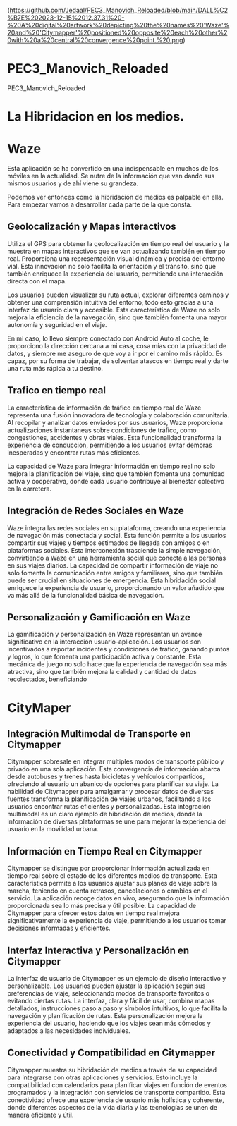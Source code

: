 (https://github.com/Jedaal/PEC3_Manovich_Reloaded/blob/main/DALL%C2%B7E%202023-12-15%2012.37.31%20-%20A%20digital%20artwork%20depicting%20the%20names%20'Waze'%20and%20'Citymapper'%20positioned%20opposite%20each%20other%20with%20a%20central%20convergence%20point.%20.png)

# PEC3_Manovich_Reloaded
PEC3_Manovich_Reloaded
# La Hibridacion en los medios.
# Waze

Esta aplicación se ha convertido en una indispensable en muchos de los móviles en la actualidad. Se nutre de la información que van dando sus mismos usuarios y de ahí viene su grandeza.

Podemos ver entonces como la hibridación de medios es palpable en ella. Para empezar vamos a desarrollar cada parte de la que consta.

## Geolocalización y Mapas interactivos

Utiliza el GPS para obtener la geolocalización en tiempo real del usuario y la muestra en mapas interactivos que se van actualizando también en tiempo real. Proporciona una representación visual dinámica y precisa del entorno vial. Esta innovación no solo facilita la orientación y el tránsito, sino que también enriquece la experiencia del usuario, permitiendo una interacción directa con el mapa.

Los usuarios pueden visualizar su ruta actual, explorar diferentes caminos y obtener una comprensión intuitiva del entorno, todo esto gracias a una interfaz de usuario clara y accesible. Esta característica de Waze no solo mejora la eficiencia de la navegación, sino que también fomenta una mayor autonomía y seguridad en el viaje.

En mi caso, lo llevo siempre conectado con Android Auto al coche, le proporciono la dirección cercana a mi casa, cosa mías con la privacidad de datos, y siempre me aseguro de que voy a ir por el camino más rápido. Es capaz, por su forma de trabajar, de solventar atascos en tiempo real y darte una ruta más rápida a tu destino.


## Trafico en tiempo real

La característica de información de tráfico en tiempo real de Waze representa una fusión innovadora de tecnología y colaboración comunitaria. Al recopilar y analizar datos enviados por sus usuarios, Waze proporciona actualizaciones instantaneas sobre condiciones de tráfico, como congestiones, accidentes y obras viales. Esta funcionalidad transforma la experiencia de conduccion, permitiendo a los usuarios evitar demoras inesperadas y encontrar rutas más eficientes.

La capacidad de Waze para integrar información en tiempo real no solo mejora la planificación del viaje, sino que también fomenta una comunidad activa y cooperativa, donde cada usuario contribuye al bienestar colectivo en la carretera.

## Integración de Redes Sociales en Waze

Waze integra las redes sociales en su plataforma, creando una experiencia de navegación más conectada y social. Esta función permite a los usuarios compartir sus viajes y tiempos estimados de llegada con amigos o en plataformas sociales. Esta interconexión trasciende la simple navegación, convirtiendo a Waze en una herramienta social que conecta a las personas en sus viajes diarios. La capacidad de compartir información de viaje no solo fomenta la comunicación entre amigos y familiares, sino que también puede ser crucial en situaciones de emergencia. Esta hibridación social enriquece la experiencia de usuario, proporcionando un valor añadido que va más allá de la funcionalidad básica de navegación.

## Personalización y Gamificación en Waze

La gamificación y personalización en Waze representan un avance significativo en la interacción usuario-aplicación. Los usuarios son incentivados a reportar incidentes y condiciones de tráfico, ganando puntos y logros, lo que fomenta una participación activa y constante. Esta mecánica de juego no solo hace que la experiencia de navegación sea más atractiva, sino que también mejora la calidad y cantidad de datos recolectados, beneficiando

# CityMaper


## Integración Multimodal de Transporte en Citymapper

Citymapper sobresale en integrar múltiples modos de transporte público y privado en una sola aplicación. Esta convergencia de información abarca desde autobuses y trenes hasta bicicletas y vehículos compartidos, ofreciendo al usuario un abanico de opciones para planificar su viaje. La habilidad de Citymapper para amalgamar y procesar datos de diversas fuentes transforma la planificación de viajes urbanos, facilitando a los usuarios encontrar rutas eficientes y personalizadas. Esta integración multimodal es un claro ejemplo de hibridación de medios, donde la información de diversas plataformas se une para mejorar la experiencia del usuario en la movilidad urbana.

## Información en Tiempo Real en Citymapper

Citymapper se distingue por proporcionar información actualizada en tiempo real sobre el estado de los diferentes medios de transporte. Esta característica permite a los usuarios ajustar sus planes de viaje sobre la marcha, teniendo en cuenta retrasos, cancelaciones o cambios en el servicio. La aplicación recoge datos en vivo, asegurando que la información proporcionada sea lo más precisa y útil posible. La capacidad de Citymapper para ofrecer estos datos en tiempo real mejora significativamente la experiencia de viaje, permitiendo a los usuarios tomar decisiones informadas y eficientes.

## Interfaz Interactiva y Personalización en Citymapper

La interfaz de usuario de Citymapper es un ejemplo de diseño interactivo y personalizable. Los usuarios pueden ajustar la aplicación según sus preferencias de viaje, seleccionando modos de transporte favoritos o evitando ciertas rutas. La interfaz, clara y fácil de usar, combina mapas detallados, instrucciones paso a paso y símbolos intuitivos, lo que facilita la navegación y planificación de rutas. Esta personalización mejora la experiencia del usuario, haciendo que los viajes sean más cómodos y adaptados a las necesidades individuales.

## Conectividad y Compatibilidad en Citymapper

Citymapper muestra su hibridación de medios a través de su capacidad para integrarse con otras aplicaciones y servicios. Esto incluye la compatibilidad con calendarios para planificar viajes en función de eventos programados y la integración con servicios de transporte compartido. Esta conectividad ofrece una experiencia de usuario más holística y coherente, donde diferentes aspectos de la vida diaria y las tecnologías se unen de manera eficiente y útil.
